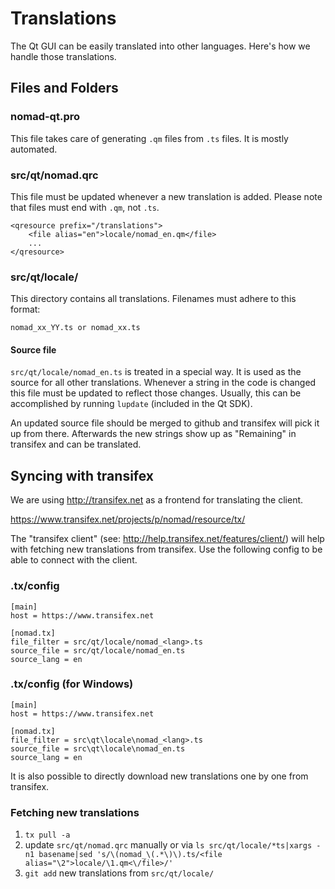Translations
============

The Qt GUI can be easily translated into other languages. Here's how we
handle those translations.

Files and Folders
-----------------

### nomad-qt.pro

This file takes care of generating `.qm` files from `.ts` files. It is mostly
automated.

### src/qt/nomad.qrc

This file must be updated whenever a new translation is added. Please note that
files must end with `.qm`, not `.ts`.

    <qresource prefix="/translations">
        <file alias="en">locale/nomad_en.qm</file>
        ...
    </qresource>

### src/qt/locale/

This directory contains all translations. Filenames must adhere to this format:

    nomad_xx_YY.ts or nomad_xx.ts

#### Source file

`src/qt/locale/nomad_en.ts` is treated in a special way. It is used as the
source for all other translations. Whenever a string in the code is changed
this file must be updated to reflect those changes. Usually, this can be
accomplished by running `lupdate` (included in the Qt SDK).

An updated source file should be merged to github and transifex will pick it
up from there. Afterwards the new strings show up as "Remaining" in transifex
and can be translated.

Syncing with transifex
----------------------

We are using http://transifex.net as a frontend for translating the client.

https://www.transifex.net/projects/p/nomad/resource/tx/

The "transifex client" (see: http://help.transifex.net/features/client/)
will help with fetching new translations from transifex. Use the following
config to be able to connect with the client.

### .tx/config

    [main]
    host = https://www.transifex.net

    [nomad.tx]
    file_filter = src/qt/locale/nomad_<lang>.ts
    source_file = src/qt/locale/nomad_en.ts
    source_lang = en
    
### .tx/config (for Windows)

    [main]
    host = https://www.transifex.net

    [nomad.tx]
    file_filter = src\qt\locale\nomad_<lang>.ts
    source_file = src\qt\locale\nomad_en.ts
    source_lang = en

It is also possible to directly download new translations one by one from transifex.

### Fetching new translations

1. `tx pull -a`
2. update `src/qt/nomad.qrc` manually or via
   `ls src/qt/locale/*ts|xargs -n1 basename|sed 's/\(nomad_\(.*\)\).ts/<file alias="\2">locale/\1.qm<\/file>/'`
3. `git add` new translations from `src/qt/locale/`
